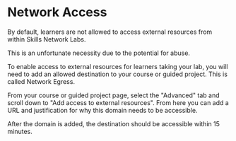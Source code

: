 # Network Access

By default, learners are not allowed to access external resources from within Skills Network Labs.

This is an unfortunate necessity due to the potential for abuse.

To enable access to external resources for learners taking your lab, you will need to add an allowed destination to your course or guided project. This is called Network Egress.

From your course or guided project page, select the "Advanced" tab and scroll down to "Add access to external resources". From here you can add a URL and justification for why this domain needs to be accessible.


After the domain is added, the destination should be accessible within 15 minutes.
